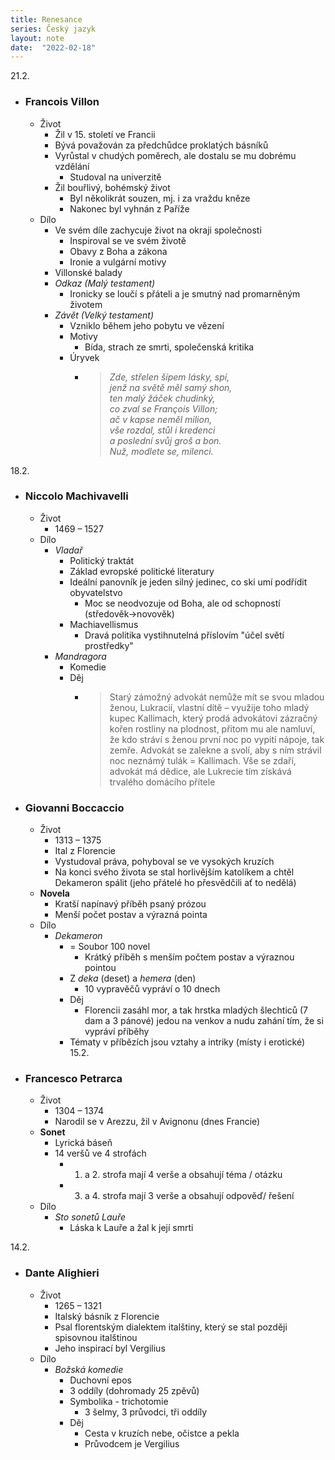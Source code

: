 ```yaml
---
title: Renesance
series: Český jazyk
layout: note
date:  "2022-02-18"
---
```


21.2.

- ### Francois Villon
	- Život
		- Žil v 15. století ve Francii
		- Bývá považován za předchůdce proklatých básníků
		- Vyrůstal v chudých poměrech, ale dostalu se mu dobrému vzdělání
			- Studoval na univerzitě
		- Žil bouřlivý, bohémský život
			- Byl několikrát souzen, mj. i za vraždu kněze
			- Nakonec byl vyhnán z Paříže
	- Dílo
		- Ve svém díle zachycuje život na okraji společnosti
			- Inspiroval se ve svém životě
			- Obavy z Boha a zákona
			- Ironie a vulgární motivy
		- Villonské balady
		- _Odkaz (Malý testament)_
			- Ironicky se loučí s přáteli a je smutný nad promarněným životem
		- _Závět (Velký testament)_
			- Vzniklo během jeho pobytu ve vězení
			- Motivy
				- Bída, strach ze smrti, společenská kritika
			- Úryvek
				- > *Zde, střelen šípem lásky, spí,  
jenž na světě měl samý shon,  
ten malý žáček chudinký,  
co zval se François Villon;  
ač v kapse neměl milion,  
vše rozdal, stůl i kredenci  
a poslední svůj groš a bon.  
Nuž, modlete se, milenci.*

18.2.
- ### Niccolo Machivavelli
	- Život
		- 1469 – 1527
	- Dílo
		- _Vladař_
			- Politický traktát
			- Základ evropské politické literatury
			- Ideální panovník je jeden silný jedinec, co ski umí podřídit obyvatelstvo
				- Moc se neodvozuje od Boha, ale od schopností (středověk->novověk)
			- Machiavellismus
				- Dravá politika vystihnutelná příslovím "účel světí prostředky"
		- _Mandragora_	
			- Komedie
			- Děj
				- > Starý zámožný advokát nemůže mít se svou mladou ženou, Lukracií, vlastní dítě – využije toho mladý kupec Kallimach, který prodá advokátovi zázračný kořen rostliny na plodnost, přitom mu ale namluví, že kdo stráví s ženou první noc po vypití nápoje, tak zemře. Advokát se zalekne a svolí, aby s ním strávil noc neznámý tulák = Kallimach. Vše se zdaří, advokát má dědice, ale Lukrecie tím získává trvalého domácího přítele

- ### Giovanni Boccaccio
	- Život
		- 1313 – 1375
		- Ital z Florencie
		- Vystudoval práva, pohyboval se ve vysokých kruzích
		- Na konci svého života se stal horlivějším katolíkem a chtěl Dekameron spálit (jeho přátelé ho přesvědčili ať to nedělá)
	- **Novela**
		- Kratší napínavý příběh psaný prózou
		- Menší počet postav a výrazná pointa
	- Dílo
		- *Dekameron*
			- = Soubor 100 novel
				- Krátký příběh s menším počtem postav a výraznou pointou
			- Z _deka_ (deset) a _hemera_ (den)
				- 10 vypravěčů vypráví o 10 dnech
			- Děj
				- Florencii zasáhl mor, a tak hrstka mladých šlechticů (7 dam a 3 pánové) jedou na venkov a nudu zahání tím, že si vypráví příběhy
			- Tématy v příbězích jsou vztahy a intriky (místy i erotické)
15.2.

- ### Francesco Petrarca
	- Život
		- 1304 – 1374
		- Narodil se v Arezzu, žil v Avignonu (dnes Francie)
	- **Sonet**
		- Lyrická báseň
		- 14 veršů ve 4 strofách
			-   1. a 2. strofa mají 4 verše a obsahují téma / otázku
			-   3. a 4. strofa mají 3 verše a obsahují odpověď/ řešení
	- Dílo
		- _Sto sonetů Lauře_
			- Láska k Lauře a žal  k její smrti

14.2.

- ### Dante Alighieri
	- Život
		- 1265 – 1321
		- Italský básník z Florencie
		- Psal florentským dialektem italštiny, který se stal později spisovnou italštinou
		- Jeho inspirací byl Vergilius
	- Dílo
		- _Božská komedie_
			- Duchovní epos
			- 3 oddíly (dohromady 25 zpěvů)
			- Symbolika - trichotomie
				- 3 šelmy, 3 průvodci, tři oddíly
			- Děj
				- Cesta v kruzích nebe, očistce a pekla
				- Průvodcem je Vergilius
